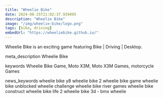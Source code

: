 ```yaml
---
title: "Wheelie Bike"
date: 2024-08-25T21:02:37.939495
description: "Wheelie Bike"
image: "/img/wheelie-bike/logo.png"
tags: [bike, driving]
embedUrl: "https://wheeliebike.github.io/"
---
```


Wheelie Bike is an exciting game featuring Bike | Driving | Desktop.

meta_description
Wheelie Bike


keywords
Wheelie Bike Game, Moto X3M, Moto X3M Games, motorcycle Games


news_keywords
wheelie bike y8 wheelie bike 2 wheelie bike game wheelie bike unblocked wheelie challenge wheelie bike river games wheelie bike construct wheelie bike life 2 wheelie bike 3d - bmx wheelie
